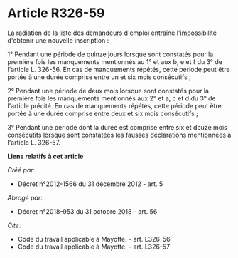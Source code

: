 # Article R326-59

La radiation de la liste des demandeurs d'emploi entraîne l'impossibilité d'obtenir une nouvelle inscription : 

1° Pendant une période de quinze jours lorsque sont constatés pour la première fois les manquements mentionnés au 1° et aux
b, e et f du 3° de l'article L. 326-56. En cas de manquements répétés, cette période peut être portée à une durée comprise
entre un et six mois consécutifs ; 

2° Pendant une période de deux mois lorsque sont constatés pour la première fois les manquements mentionnés aux 2° et a, c et
d du 3° de l'article précité. En cas de manquements répétés, cette période peut être portée à une durée comprise entre deux
et six mois consécutifs ; 

3° Pendant une période dont la durée est comprise entre six et douze mois consécutifs lorsque sont constatées les fausses
déclarations mentionnées à l'article L. 326-57.

**Liens relatifs à cet article**

_Créé par_:

  - Décret n°2012-1566 du 31 décembre 2012 - art. 5

_Abrogé par_:

  - Décret n°2018-953 du 31 octobre 2018 - art. 56

_Cite_:

  - Code du travail applicable à Mayotte. - art. L326-56
  - Code du travail applicable à Mayotte. - art. L326-57
